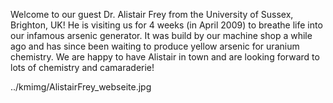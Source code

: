 Welcome to our guest Dr. Alistair Frey from the University of Sussex,  Brighton, UK! 
He is visiting us for 4 weeks (in April 2009) to breathe life into our infamous  arsenic generator. It was build by our machine shop a while ago and has since  been waiting to produce yellow arsenic for uranium chemistry. We are happy to  have Alistair in town and are looking forward to lots of chemistry and  camaraderie!


../kmimg/AlistairFrey_webseite.jpg